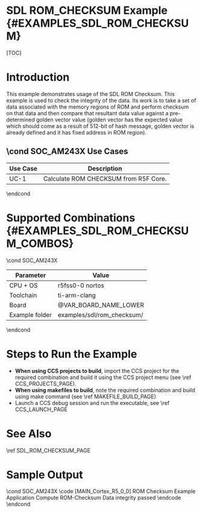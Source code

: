 # SDL ROM_CHECKSUM Example {#EXAMPLES_SDL_ROM_CHECKSUM}

[TOC]

# Introduction

This example demonstrates usage of the SDL ROM Checksum. This example is used to check the integrity of the data. Its work is to take a set of data associated with the memory regions of ROM and perform checksum on that data and then compare that resultant data value against a pre-determined golden vector value (golden vector has the expected value which should come as a result of 512-bit of hash message, golden vector is already defined and it has fixed address in ROM region).


\cond SOC_AM243X
Use Cases
---------
 Use Case | Description
 ---------|------------
 UC-1     | Calculate ROM CHECKSUM from R5F Core.
\endcond


# Supported Combinations {#EXAMPLES_SDL_ROM_CHECKSUM_COMBOS}


\cond SOC_AM243X

 Parameter      | Value
 ---------------|-----------
 CPU + OS       | r5fss0-0 nortos
 Toolchain      | ti-arm-clang
 Board          | @VAR_BOARD_NAME_LOWER
 Example folder | examples/sdl/rom_checksum/

\endcond


# Steps to Run the Example

- **When using CCS projects to build**, import the CCS project for the required combination
  and build it using the CCS project menu (see \ref CCS_PROJECTS_PAGE).
- **When using makefiles to build**, note the required combination and build using
  make command (see \ref MAKEFILE_BUILD_PAGE)
- Launch a CCS debug session and run the executable, see \ref CCS_LAUNCH_PAGE

# See Also

\ref SDL_ROM_CHECKSUM_PAGE

# Sample Output

\cond  SOC_AM243X
\code
[MAIN_Cortex_R5_0_0]
ROM Checksum Example Application
Compute ROM-Checksum Data integrity passed
\endcode
\endcond

